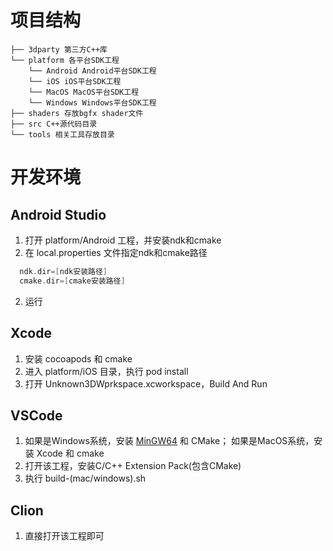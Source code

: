 # 项目结构
```
├── 3dparty 第三方C++库
└── platform 各平台SDK工程
    └── Android Android平台SDK工程
    └── iOS iOS平台SDK工程
    └── MacOS MacOS平台SDK工程
    └── Windows Windows平台SDK工程
├── shaders 存放bgfx shader文件
├── src C++源代码目录
└── tools 相关工具存放目录
```

# 开发环境
## Android Studio
1. 打开 platform/Android 工程，并安装ndk和cmake
2. 在 local.properties 文件指定ndk和cmake路径<br>
```kotlin
  ndk.dir=[ndk安装路径]
  cmake.dir=[cmake安装路径]
```
2. 运行

## Xcode
1. 安装 cocoapods 和 cmake
2. 进入 platform/iOS 目录，执行 pod install
2. 打开 Unknown3DWprkspace.xcworkspace，Build And Run

## VSCode
1. 如果是Windows系统，安装 [MinGW64](https://zenlayer.dl.sourceforge.net/project/mingw-w64/Toolchains%20targetting%20Win64/Personal%20Builds/mingw-builds/8.1.0/threads-posix/sjlj/x86_64-8.1.0-release-posix-sjlj-rt_v6-rev0.7z) 和 CMake；
   如果是MacOS系统，安装 Xcode 和 cmake
2. 打开该工程，安装C/C++ Extension Pack(包含CMake)
3. 执行 build-(mac/windows).sh

## Clion
1. 直接打开该工程即可